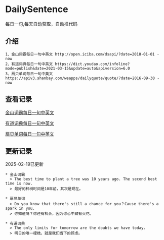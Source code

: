 # DailySentence

每日一句,每天自动获取，自动推代码

## 介绍

```
1、金山词霸每日一句中英文 http://open.iciba.com/dsapi/?date=2018-01-01 - now
2、有道词典每日一句中英文 https://dict.youdao.com/infoline?mode=publish&date=2021-03-15&update=auto&apiversion=6.0
3、扇贝单词每日一句中英文 https://apiv3.shanbay.com/weapps/dailyquote/quote/?date=2016-09-30 - now
```

## 查看记录

[金山词霸每日一句中英文](./data/iciba/)

[有道词典每日一句中英文](./data/youdao/)

[扇贝单词每日一句中英文](./data/shanbay/)

## 更新记录
2025-02-19已更新 
```
* 金山词霸
  > The best time to plant a tree was 10 years ago. The second best time is now.
  > 最好的种树时间是10年前，其次是现在。

* 扇贝单词
  > Do you know that there's still a chance for you？Cause there's a spark in you.
  > 你知道吗？你还有机会，因为你心中藏有火花。

* 有道词典
  > The only limits for tomorrow are the doubts we have today.
  > 明日的唯一桎梏，就是我们当下的顾虑。

```
